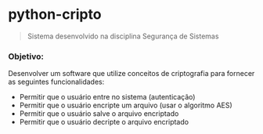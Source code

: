 # python-cripto
> Sistema desenvolvido na disciplina Segurança de Sistemas

### Objetivo:
Desenvolver um software que utilize conceitos de criptografia para fornecer as seguintes funcionalidades:

* Permitir que o usuário entre no sistema (autenticação)
* Permitir que o usuário encripte um arquivo (usar o algoritmo AES)
* Permitir que o usuário salve o arquivo encriptado
* Permitir que o usuário decripte o arquivo encriptado
